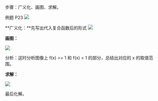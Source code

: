 步骤：广义化、画图、求解。

例题 P23 ![](https://raw.githubusercontent.com/darktimer/Calculous/master//Calculous/1.1.1.PNG)

**广义化：**先写出代入复合函数后的形式 ![](https://raw.githubusercontent.com/darktimer/Calculous/master//Calculous/1.1.1-1.PNG)

**画图：**

![](https://raw.githubusercontent.com/darktimer/Calculous/master//Calculous/1.1.1-2.png)

分析：这时分析图像上 f(x) >= 1 和 f(x) < 1 的部分，总结出对应的 x 的取值范围。

**求解：**

![](https://raw.githubusercontent.com/darktimer/Calculous/master//Calculous/1.1.1-3.PNG)

最后化解。

